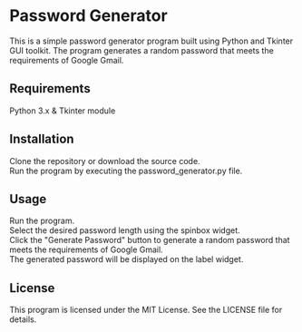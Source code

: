 # Password Generator
This is a simple password generator program built using Python and Tkinter GUI toolkit. The program generates a random password that meets the requirements of Google Gmail.

## Requirements
Python 3.x &
Tkinter module

## Installation
Clone the repository or download the source code.  
Run the program by executing the password_generator.py file.

## Usage
Run the program.  
Select the desired password length using the spinbox widget.  
Click the "Generate Password" button to generate a random password that meets the requirements of Google Gmail.  
The generated password will be displayed on the label widget.  

## License
This program is licensed under the MIT License. See the LICENSE file for details.

